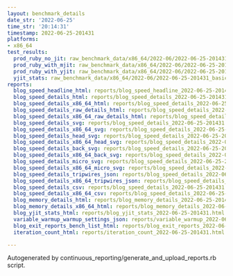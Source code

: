 ```yaml
---
layout: benchmark_details
date_str: '2022-06-25'
time_str: '20:14:31'
timestamp: 2022-06-25-201431
platforms:
- x86_64
test_results:
  prod_ruby_no_jit: raw_benchmark_data/x86_64/2022-06/2022-06-25-201431_basic_benchmark_prod_ruby_no_jit.json
  prod_ruby_with_mjit: raw_benchmark_data/x86_64/2022-06/2022-06-25-201431_basic_benchmark_prod_ruby_with_mjit.json
  prod_ruby_with_yjit: raw_benchmark_data/x86_64/2022-06/2022-06-25-201431_basic_benchmark_prod_ruby_with_yjit.json
  yjit_stats: raw_benchmark_data/x86_64/2022-06/2022-06-25-201431_basic_benchmark_yjit_stats.json
reports:
  blog_speed_headline_html: reports/blog_speed_headline_2022-06-25-201431.html
  blog_speed_details_html: reports/blog_speed_details_2022-06-25-201431.html
  blog_speed_details_x86_64_html: reports/blog_speed_details_2022-06-25-201431.x86_64.html
  blog_speed_details_raw_details_html: reports/blog_speed_details_2022-06-25-201431.raw_details.html
  blog_speed_details_x86_64_raw_details_html: reports/blog_speed_details_2022-06-25-201431.x86_64.raw_details.html
  blog_speed_details_svg: reports/blog_speed_details_2022-06-25-201431.svg
  blog_speed_details_x86_64_svg: reports/blog_speed_details_2022-06-25-201431.x86_64.svg
  blog_speed_details_head_svg: reports/blog_speed_details_2022-06-25-201431.head.svg
  blog_speed_details_x86_64_head_svg: reports/blog_speed_details_2022-06-25-201431.x86_64.head.svg
  blog_speed_details_back_svg: reports/blog_speed_details_2022-06-25-201431.back.svg
  blog_speed_details_x86_64_back_svg: reports/blog_speed_details_2022-06-25-201431.x86_64.back.svg
  blog_speed_details_micro_svg: reports/blog_speed_details_2022-06-25-201431.micro.svg
  blog_speed_details_x86_64_micro_svg: reports/blog_speed_details_2022-06-25-201431.x86_64.micro.svg
  blog_speed_details_tripwires_json: reports/blog_speed_details_2022-06-25-201431.tripwires.json
  blog_speed_details_x86_64_tripwires_json: reports/blog_speed_details_2022-06-25-201431.x86_64.tripwires.json
  blog_speed_details_csv: reports/blog_speed_details_2022-06-25-201431.csv
  blog_speed_details_x86_64_csv: reports/blog_speed_details_2022-06-25-201431.x86_64.csv
  blog_memory_details_html: reports/blog_memory_details_2022-06-25-201431.html
  blog_memory_details_x86_64_html: reports/blog_memory_details_2022-06-25-201431.x86_64.html
  blog_yjit_stats_html: reports/blog_yjit_stats_2022-06-25-201431.html
  variable_warmup_warmup_settings_json: reports/variable_warmup_2022-06-25-201431.warmup_settings.json
  blog_exit_reports_bench_list_html: reports/blog_exit_reports_2022-06-25-201431.bench_list.html
  iteration_count_html: reports/iteration_count_2022-06-25-201431.html

---
```

Autogenerated by continuous_reporting/generate_and_upload_reports.rb script.
